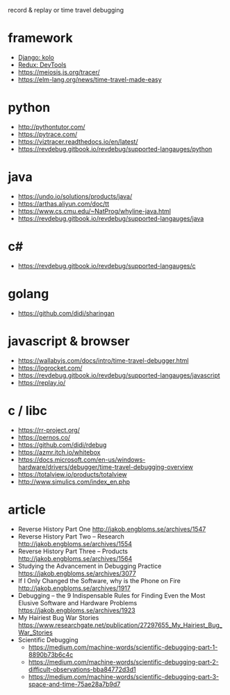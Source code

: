 record & replay or time travel debugging

# framework

* [Django: kolo](https://kolo.app/)
* [Redux: DevTools](https://chrome.google.com/webstore/detail/redux-devtools/lmhkpmbekcpmknklioeibfkpmmfibljd)
* https://meiosis.js.org/tracer/
* https://elm-lang.org/news/time-travel-made-easy
 
# python

* http://pythontutor.com/
* https://pytrace.com/
* https://viztracer.readthedocs.io/en/latest/
* https://revdebug.gitbook.io/revdebug/supported-langauges/python

# java

* https://undo.io/solutions/products/java/
* https://arthas.aliyun.com/doc/tt
* https://www.cs.cmu.edu/~NatProg/whyline-java.html
* https://revdebug.gitbook.io/revdebug/supported-langauges/java

# c#

* https://revdebug.gitbook.io/revdebug/supported-langauges/c

# golang

* https://github.com/didi/sharingan

# javascript & browser

* https://wallabyjs.com/docs/intro/time-travel-debugger.html
* https://logrocket.com/
* https://revdebug.gitbook.io/revdebug/supported-langauges/javascript
* https://replay.io/

# c / libc

* https://rr-project.org/
* https://pernos.co/
* https://github.com/didi/rdebug
* https://azmr.itch.io/whitebox
* https://docs.microsoft.com/en-us/windows-hardware/drivers/debugger/time-travel-debugging-overview
* https://totalview.io/products/totalview
* http://www.simulics.com/index_en.php

# article

* Reverse History Part One http://jakob.engbloms.se/archives/1547
* Reverse History Part Two – Research http://jakob.engbloms.se/archives/1554
* Reverse History Part Three – Products http://jakob.engbloms.se/archives/1564
* Studying the Advancement in Debugging Practice https://jakob.engbloms.se/archives/3077
* If I Only Changed the Software, why is the Phone on Fire http://jakob.engbloms.se/archives/1917
* Debugging – the 9 Indispensable Rules for Finding Even the Most Elusive Software and Hardware Problems https://jakob.engbloms.se/archives/1923
* My Hairiest Bug War Stories https://www.researchgate.net/publication/27297655_My_Hairiest_Bug_War_Stories
* Scientific Debugging
  * https://medium.com/machine-words/scientific-debugging-part-1-8890b73b6c4c
  * https://medium.com/machine-words/scientific-debugging-part-2-difficult-observations-bba84772d3d1
  * https://medium.com/machine-words/scientific-debugging-part-3-space-and-time-75ae28a7b9d7
